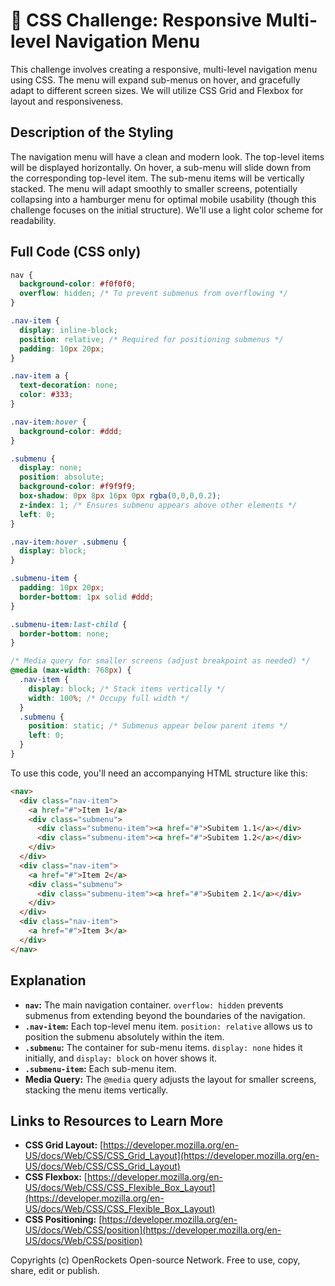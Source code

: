 # 🐞 CSS Challenge: Responsive Multi-level Navigation Menu


This challenge involves creating a responsive, multi-level navigation menu using CSS.  The menu will expand sub-menus on hover, and gracefully adapt to different screen sizes. We will utilize CSS Grid and Flexbox for layout and responsiveness.


## Description of the Styling

The navigation menu will have a clean and modern look.  The top-level items will be displayed horizontally. On hover, a sub-menu will slide down from the corresponding top-level item.  The sub-menu items will be vertically stacked.  The menu will adapt smoothly to smaller screens, potentially collapsing into a hamburger menu for optimal mobile usability (though this challenge focuses on the initial structure).  We'll use a light color scheme for readability.

## Full Code (CSS only)

```css
nav {
  background-color: #f0f0f0;
  overflow: hidden; /* To prevent submenus from overflowing */
}

.nav-item {
  display: inline-block;
  position: relative; /* Required for positioning submenus */
  padding: 10px 20px;
}

.nav-item a {
  text-decoration: none;
  color: #333;
}

.nav-item:hover {
  background-color: #ddd;
}

.submenu {
  display: none;
  position: absolute;
  background-color: #f9f9f9;
  box-shadow: 0px 8px 16px 0px rgba(0,0,0,0.2);
  z-index: 1; /* Ensures submenu appears above other elements */
  left: 0;
}

.nav-item:hover .submenu {
  display: block;
}

.submenu-item {
  padding: 10px 20px;
  border-bottom: 1px solid #ddd;
}

.submenu-item:last-child {
  border-bottom: none;
}

/* Media query for smaller screens (adjust breakpoint as needed) */
@media (max-width: 768px) {
  .nav-item {
    display: block; /* Stack items vertically */
    width: 100%; /* Occupy full width */
  }
  .submenu {
    position: static; /* Submenus appear below parent items */
    left: 0;
  }
}
```

To use this code, you'll need an accompanying HTML structure like this:

```html
<nav>
  <div class="nav-item">
    <a href="#">Item 1</a>
    <div class="submenu">
      <div class="submenu-item"><a href="#">Subitem 1.1</a></div>
      <div class="submenu-item"><a href="#">Subitem 1.2</a></div>
    </div>
  </div>
  <div class="nav-item">
    <a href="#">Item 2</a>
    <div class="submenu">
      <div class="submenu-item"><a href="#">Subitem 2.1</a></div>
    </div>
  </div>
  <div class="nav-item">
    <a href="#">Item 3</a>
  </div>
</nav>
```


## Explanation

* **`nav`:**  The main navigation container.  `overflow: hidden` prevents submenus from extending beyond the boundaries of the navigation.
* **`.nav-item`:**  Each top-level menu item. `position: relative` allows us to position the submenu absolutely within the item.
* **`.submenu`:** The container for sub-menu items. `display: none` hides it initially, and `display: block` on hover shows it.
* **`.submenu-item`:**  Each sub-menu item.
* **Media Query:** The `@media` query adjusts the layout for smaller screens, stacking the menu items vertically.


## Links to Resources to Learn More

* **CSS Grid Layout:** [https://developer.mozilla.org/en-US/docs/Web/CSS/CSS_Grid_Layout](https://developer.mozilla.org/en-US/docs/Web/CSS/CSS_Grid_Layout)
* **CSS Flexbox:** [https://developer.mozilla.org/en-US/docs/Web/CSS/CSS_Flexible_Box_Layout](https://developer.mozilla.org/en-US/docs/Web/CSS/CSS_Flexible_Box_Layout)
* **CSS Positioning:** [https://developer.mozilla.org/en-US/docs/Web/CSS/position](https://developer.mozilla.org/en-US/docs/Web/CSS/position)


Copyrights (c) OpenRockets Open-source Network. Free to use, copy, share, edit or publish.

